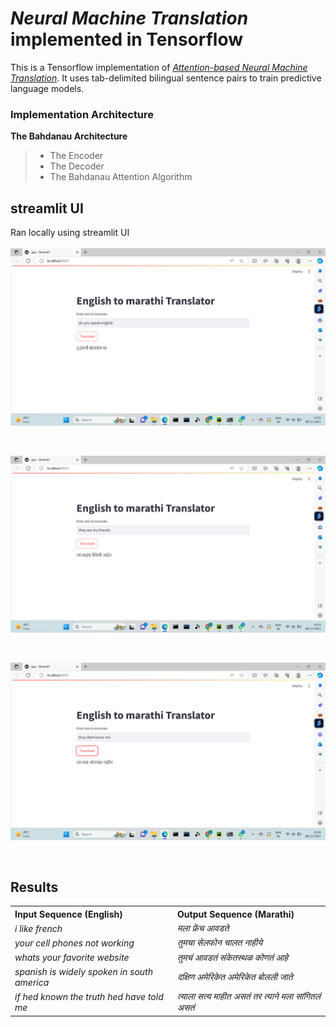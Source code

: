 # *Neural Machine Translation* implemented in Tensorflow



This is a Tensorflow implementation of *[Attention-based Neural Machine Translation](https://arxiv.org/pdf/1409.0473.pdf)*.
It uses tab-delimited bilingual sentence pairs to train predictive language models.
</br>
### Implementation Architecture

**The Bahdanau Architecture**
>* The Encoder
>* The Decoder
>* The Bahdanau Attention Algorithm

## streamlit UI
Ran locally using streamlit UI
</br>
</br>
![pic1](DEMO/nmt11.png)

</br>

![pic1](DEMO/nmt12.png)

<br>

![3](DEMO/nmt13.png)

<br>

## Results

<table style="width:100%;text-align:left"> 
    <th>Input Sequence (English)</th>
    <th>Output Sequence (Marathi)</th>
    <tr style="font-style:italic">
        <td>i like french </td>
        <td>मला फ्रेंच आवडते</td>
    </tr>
    <tr style="font-style:italic">
        <td>your cell phones not working</td>
        <td>तुमचा सेलफोन चालत नाहीये</td>
    </tr>
    <tr style="font-style:italic">
        <td>whats your favorite website </td>
        <td>तुमचं आवडतं संकेतस्थळ कोणतं आहे</td>
    </tr>
    <tr style="font-style:italic">
        <td>spanish is widely spoken in south america </td>
        <td>दक्षिण अमेरिकेत अमेरिकेत बोलली जाते</td>
    </tr>
    <tr style="font-style:italic">
        <td> if hed known the truth hed have told me </td>
        <td>त्याला सत्य माहीत असतं तर त्याने मला सांगितलं असतं</td>
    </tr>
</table>


